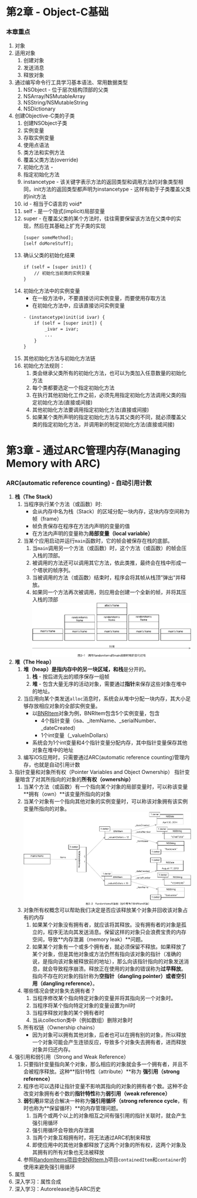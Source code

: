 # 第2章 - Object-C基础
### 本章重点
1. 对象
2. 适用对象
	1. 创建对象
	2. 发送消息
	3. 释放对象
3. 通过编写命令行工具学习基本语法、常用数据类型
	1. NSObject - 位于层次结构顶部的父类
	2. NSArray/NSMutableArray
	3. NSString/NSMutableString
	4. NSDictionary
4. 创建Objective-C类的子类
	1. 创建NSObject子类
	2. 实例变量
	3. 存取实例变量
	4. 使用点语法
	5. 类方法和实例方法
	6. 覆盖父类方法(override)
	7. 初始化方法 - 
	8. 指定初始化方法
	9. instancetype - 该关键字表示方法的返回类型和调用方法的对象类型相同，init方法的返回类型都声明为instancetype - 这样有助于子类覆盖父类的init方法
	10. id - 相当于C语言的 void*
	11. self - 是一个隐式(implicit)局部变量
	12. super - 在覆盖父类的某个方法时，往往需要保留该方法在父类中的实现，然后在其基础上扩充子类的实现
		```
		[super someMethod];
		[self doMoreStuff];
		```
	13. 确认父类的初始化结果
		```
		if (self = [super init]) {
			// 初始化当前类的实例变量
		}
		```
	14. 初始化方法中的实例变量
		* 在一般方法中，不要直接访问实例变量，而要使用存取方法
		* 在初始化方法中，应该直接访问实例变量
		```
		- (instancetype)init(id ivar) {
			if (self = [super init]) {
				_ivar = ivar;
				...
			}
		}
		```
	15. 其他初始化方法与初始化方法链
	16. 初始化方法规则：
		1. 类会继承父类所有的初始化方法，也可以为类加入任意数量的初始化方法
		2. 每个类都要选定一个指定初始化方法
		3. 在执行其他初始化工作之前，必须先用指定初始化方法调用父类的指定初始化方法(直接或间接)
		4. 其他初始化方法要调用指定初始化方法(直接或间接)
		5. 如果某个类所声明的指定初始化方法与其父类的不同，就必须覆盖父类的指定初始化方法，并调用新的制定初始化方法(直接或间接)

# 第3章 - 通过ARC管理内存(Managing Memory with ARC)
### ARC(automatic reference counting) - 自动引用计数
1. **栈（The Stack）**
	1. 当程序执行某个方法（或函数）时:
		* 会从内存中名为栈（Stack）的区域分配一块内存，这块内存空间称为帧（frame）
		* 帧负责保存在程序在方法内声明的变量的值
		* 在方法内声明的变量称为**局部变量（local variable）**
	2. 当某个应用启动并运行`main`函数时，它的帧会被保存在栈的底部。
		1. 当`main`调用另一个方法（或函数）时，这个方法（或函数）的帧会压入栈的顶部。
		2. 被调用的方法还可以调用其它方法，依此类推，最终会在栈中形成一个塔状的帧序列。
		3. 当被调用的方法（或函数）结束时，程序会将其帧从栈顶”弹出“并释放。
		4. 如果同一个方法再次被调用，则应用会创建一个全新的帧，并将其压入栈的顶部
![image](https://github.com/muyanbiao/iOS_programming_4ed_bnr/blob/master/Resources/funCallWithStack.png)
2. **堆（The Heap）**
	1. **堆（heap）**是指内存中的另一块区域，和**栈**是分开的。
		1. **栈** - 按后进先出的顺序保存一组帧
		2. **堆** - 包含大量无序的活动对象，需要通过**指针**来保存这些对象在堆中的地址。
	2. 当应用向某个类发送`alloc`消息时，系统会从堆中分配一块内存，其大小足够存放相应对象的全部实例变量。
		* 以[BNRItem](https://github.com/muyanbiao/iOS_programming_4ed_bnr/blob/master/RandomItems/RandomItems/BNRItem.h)对象为例，BNRItem包含5个实例变量，包含
			* 4个指针变量（isa、_itemName、_serialNumber、_dateCreated）
			* 1个int变量（_valueInDollars）
		* 系统会为1个int变量和4个指针变量分配内存，其中指针变量保存其他对象在堆中的地址
	3. 编写iOS应用时，只需要通过ARC(automatic reference counting)管理内存，也就是自动引用计数
3. 指针变量和对象所有权（Pointer Variables and Object Ownership）
指针变量暗含了对其所指向的对象的**所有权（ownership）**
	1. 当某个方法（或函数）有一个指向某个对象的局部变量时，可以称该变量**拥有（own）**该变量所指向的对象
	2. 当某个对象有一个指向其他对象的实例变量时，可以称该对象拥有该实例变量所指向的对象。
![image](https://github.com/muyanbiao/iOS_programming_4ed_bnr/blob/master/Resources/RandomItems%E5%AF%B9%E8%B1%A1%E5%9B%BE.png)
	3. 对象所有权概念可以帮助我们决定是否应该释放某个对象并回收该对象占有的内存
		1. 如果某个对象没有拥有者，就应该将其释放。没有拥有者的对象是孤立的，程序无法向其发送消息。保留这样的对象只会浪费宝贵的内存空间，导致**内存泄漏（memory leak）**问题。
		2. 如果某个对象有一个或多个拥有者，就必须保留不释放。如果释放了某个对象，但是其他对象或方法仍然有指向该对象的指针（准确的说，是指向该对象被释放前的地址），那么向该指针指向的对象发送消息，就会导致程序崩溃。释放正在使用的对象的错误称为**过早释放**。指向不存在的对象的指针称为**空指针（dangling pointer）**或者**空引用（dangling reference）**。
	4. 哪些情况会使对象失去拥有者？
		1. 当程序修改某个指向特定对象的变量并将其指向另一个对象时。
		2. 当程序将某个指向特定对象的变量设置为nil时
		3. 当程序释放对象的某个拥有者时
		4. 当从collection类中（例如数组）删除对象时
	5. 所有权链（Ownership chains）
		* 因为对象可以拥有其他对象，后者也可以在拥有别的对象，所以释放一个对象可能会产生连锁反应，导致多个对象失去拥有者，进而释放对象并归还内存。
5. 强引用和弱引用（Strong and Weak Reference）
	1. 只要指针变量指向某个对象，那么相应的对象就会多一个拥有者，并且不会被程序释放。这种**指针特性（attribute）**称为 **强引用（strong reference）**
	2. 程序也可以选择让指针变量不影响其指向的对象的拥有者个数。这种不会改变对象拥有者个数的**指针特性**称为**弱引用（weak reference）**
	3. **弱引用**非常适合解决一种称为**强引用循环（strong reference cycle**，有时也称为**保留循环）**的内存管理问题。
		1. 当两个或两个以上的对象相互之间有强引用的指针关联时，就会产生强引用循环
		2. 强引用循环会导致内存泄漏
		3. 当两个对象互相拥有时，将无法通过ARC机制来释放
		4. 即使应用中的其他对象都释放了这两个对象的所有权，这两个对象及其拥有的所有对象也无法被释放
	4. 参照[RandomItems项目中BNRItem.h](https://github.com/muyanbiao/iOS_programming_4ed_bnr/blob/master/RandomItems/RandomItems/BNRItem.h)项目`containedItem`和`container`的使用来避免强引用循环
6. 属性
7. 深入学习：属性合成
8. 深入学习：Autorelease池与ARC历史
